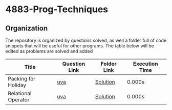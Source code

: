 # 4883-Prog-Techniques

## Organization

The repository is organized by questions solved, as well a folder full of code snippets that will be useful for other programs. The table below will be edited as problems are solved and added

| Title               | Question Link                       | Folder Link                    | Execution Time |
| ------------------- | ----------------------------------- | ------------------------------ | -------------- |
| Packing for Holiday | [uva](https://tinyurl.com/y49s6k58) | [Solution](/Assignments/12372) | 0.000s         |
| Relational Operator | [uva](https://tinyurl.com/y23m7wc2) | [Solution](/Assignments/11172) | 0.000s         |
